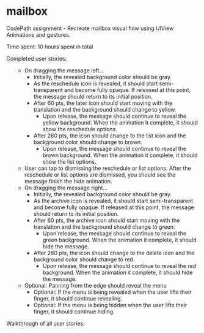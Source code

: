 # mailbox

CodePath assignment - Recreate mailbox visual flow using UIView Animations and gestures.

Time spent: 10 hours spent in total

Completed user stories:
<ul>
<ul>
<li>On dragging the message left...

<ul>
<li>Initially, the revealed background color should be gray.</li>
<li>As the reschedule icon is revealed, it should start semi-transparent and become fully opaque. If released at this point, the message should return to its initial position.</li>
<li>After 60 pts, the later icon should start moving with the translation and the background should change to yellow.

<ul>
<li>Upon release, the message should continue to reveal the yellow background. When the animation it complete, it should show the reschedule options.</li>
</ul></li>
<li>After 260 pts, the icon should change to the list icon and the background color should change to brown.

<ul>
<li>Upon release, the message should continue to reveal the brown background. When the animation it complete, it should show the list options.</li>
</ul></li>
</ul></li>
<li>User can tap to dismissing the reschedule or list options. After the reschedule or list options are dismissed, you should see the message finish the hide animation.</li>
<li>On dragging the message right...

<ul>
<li>Initially, the revealed background color should be gray.</li>
<li>As the archive icon is revealed, it should start semi-transparent and become fully opaque. If released at this point, the message should return to its initial position.</li>
<li>After 60 pts, the archive icon should start moving with the translation and the background should change to green.

<ul>
<li>Upon release, the message should continue to reveal the green background. When the animation it complete, it should hide the message.</li>
</ul></li>
<li>After 260 pts, the icon should change to the delete icon and the background color should change to red.

<ul>
<li>Upon release, the message should continue to reveal the red background. When the animation it complete, it should hide the message.</li>
</ul></li>
</ul></li>
<li>Optional: Panning from the edge should reveal the menu

<ul>
<li>Optional: If the menu is being revealed when the user lifts their finger, it should continue revealing.</li>
<li>Optional: If the menu is being hidden when the user lifts their finger, it should continue hiding.</li>
</ul></li>

</ul>

</ul>


Walkthrough of all user stories:


